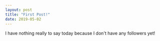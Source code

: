 ```yaml
---
layout: post
title: "First Post!"
date: 2019-05-02
---
```


I have nothing really to say today because I don't have any followers yet!

